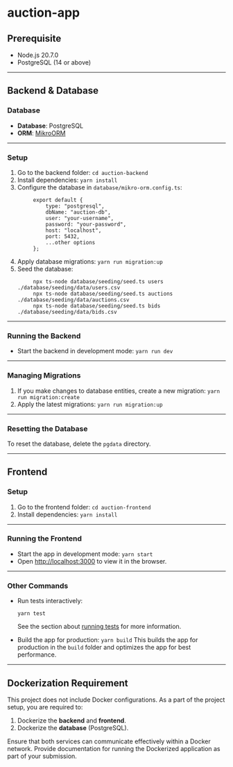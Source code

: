 # auction-app

## Prerequisite

- Node.js 20.7.0
- PostgreSQL (14 or above)

---

## Backend & Database

### Database

- **Database**: PostgreSQL
- **ORM**: [MikroORM](https://mikro-orm.io/docs/)

---

### Setup

1. Go to the backend folder:
   `cd auction-backend`
2. Install dependencies:
   `yarn install`
3. Configure the database in `database/mikro-orm.config.ts`:
   ```
        export default {
            type: "postgresql",
            dbName: "auction-db",
            user: "your-username",
            password: "your-password",
            host: "localhost",
            port: 5432,
            ...other options
        };
   ```
4. Apply database migrations:
   `yarn run migration:up`
5. Seed the database:
   ```
        npx ts-node database/seeding/seed.ts users ./database/seeding/data/users.csv
        npx ts-node database/seeding/seed.ts auctions ./database/seeding/data/auctions.csv
        npx ts-node database/seeding/seed.ts bids ./database/seeding/data/bids.csv
   ```

---

### Running the Backend

- Start the backend in development mode:
  `yarn run dev`

---

### Managing Migrations

1. If you make changes to database entities, create a new migration:
   `yarn run migration:create`
2. Apply the latest migrations:
   `yarn run migration:up`

---

### Resetting the Database

To reset the database, delete the `pgdata` directory.

---

## Frontend

### Setup

1. Go to the frontend folder:
   `cd auction-frontend`
2. Install dependencies:
   `yarn install`

---

### Running the Frontend

- Start the app in development mode:
  `yarn start`
- Open [http://localhost:3000](http://localhost:3000) to view it in the browser.

---

### Other Commands

- Run tests interactively:

  `yarn test`

  See the section about [running tests](https://facebook.github.io/create-react-app/docs/running-tests) for more information.

- Build the app for production:
  `yarn build`
  This builds the app for production in the `build` folder and optimizes the app for best performance.

---

## Dockerization Requirement

This project does not include Docker configurations. As a part of the project setup, you are required to:

1. Dockerize the **backend** and **frontend**.
2. Dockerize the **database** (PostgreSQL).

Ensure that both services can communicate effectively within a Docker network. Provide documentation for running the Dockerized application as part of your submission.
